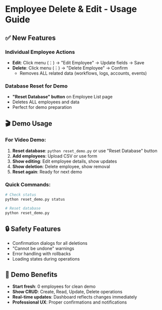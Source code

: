 # Employee Delete & Edit - Usage Guide

## ✅ New Features

### Individual Employee Actions
- **Edit**: Click menu (⋮) → "Edit Employee" → Update fields → Save
- **Delete**: Click menu (⋮) → "Delete Employee" → Confirm
  - Removes ALL related data (workflows, logs, accounts, events)

### Database Reset for Demo
- **"Reset Database" button** on Employee List page  
- Deletes ALL employees and data
- Perfect for demo preparation

## 🎬 Demo Usage

### For Video Demo:
1. **Reset database**: `python reset_demo.py` or use "Reset Database" button
2. **Add employees**: Upload CSV or use form
3. **Show editing**: Edit employee details, show updates
4. **Show deletion**: Delete employee, show removal
5. **Reset again**: Ready for next demo

### Quick Commands:
```bash
# Check status
python reset_demo.py status

# Reset database  
python reset_demo.py
```

## 🔒 Safety Features
- Confirmation dialogs for all deletions
- "Cannot be undone" warnings
- Error handling with rollbacks
- Loading states during operations

## 🎯 Demo Benefits
- **Start fresh**: 0 employees for clean demo
- **Show CRUD**: Create, Read, Update, Delete operations
- **Real-time updates**: Dashboard reflects changes immediately
- **Professional UX**: Proper confirmations and notifications